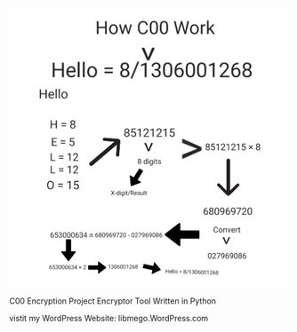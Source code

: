![Alt text](C00EP_Blueprint.png)

C00 Encryption Project Encryptor Tool Written in Python

vistit my WordPress Website: libmego.WordPress.com
